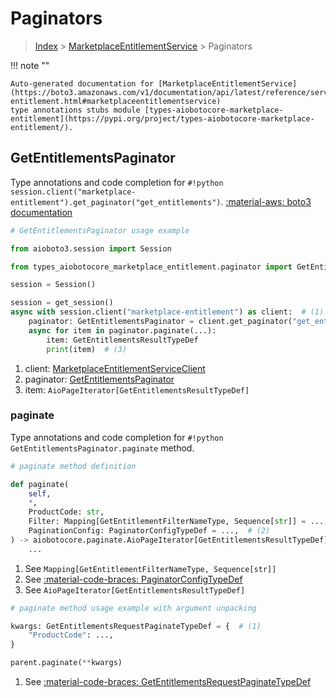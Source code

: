 # Paginators

> [Index](../README.md) > [MarketplaceEntitlementService](./README.md) > Paginators

!!! note ""

    Auto-generated documentation for [MarketplaceEntitlementService](https://boto3.amazonaws.com/v1/documentation/api/latest/reference/services/marketplace-entitlement.html#marketplaceentitlementservice)
    type annotations stubs module [types-aiobotocore-marketplace-entitlement](https://pypi.org/project/types-aiobotocore-marketplace-entitlement/).

## GetEntitlementsPaginator

Type annotations and code completion for `#!python session.client("marketplace-entitlement").get_paginator("get_entitlements")`.
[:material-aws: boto3 documentation](https://boto3.amazonaws.com/v1/documentation/api/latest/reference/services/marketplace-entitlement/paginator/GetEntitlements.html#MarketplaceEntitlementService.Paginator.GetEntitlements)

```python
# GetEntitlementsPaginator usage example

from aioboto3.session import Session

from types_aiobotocore_marketplace_entitlement.paginator import GetEntitlementsPaginator

session = Session()

session = get_session()
async with session.client("marketplace-entitlement") as client:  # (1)
    paginator: GetEntitlementsPaginator = client.get_paginator("get_entitlements")  # (2)
    async for item in paginator.paginate(...):
        item: GetEntitlementsResultTypeDef
        print(item)  # (3)
```

1. client: [MarketplaceEntitlementServiceClient](./client.md)
2. paginator: [GetEntitlementsPaginator](./paginators.md#getentitlementspaginator)
3. item: `AioPageIterator[GetEntitlementsResultTypeDef]`


### paginate

Type annotations and code completion for `#!python GetEntitlementsPaginator.paginate` method.

```python
# paginate method definition

def paginate(
    self,
    *,
    ProductCode: str,
    Filter: Mapping[GetEntitlementFilterNameType, Sequence[str]] = ...,  # (1)
    PaginationConfig: PaginatorConfigTypeDef = ...,  # (2)
) -> aiobotocore.paginate.AioPageIterator[GetEntitlementsResultTypeDef]:  # (3)
    ...
```

1. See `Mapping[GetEntitlementFilterNameType, Sequence[str]]`
2. See [:material-code-braces: PaginatorConfigTypeDef](./type_defs.md#paginatorconfigtypedef)
3. See `AioPageIterator[GetEntitlementsResultTypeDef]`


```python
# paginate method usage example with argument unpacking

kwargs: GetEntitlementsRequestPaginateTypeDef = {  # (1)
    "ProductCode": ...,
}

parent.paginate(**kwargs)
```

1. See [:material-code-braces: GetEntitlementsRequestPaginateTypeDef](./type_defs.md#getentitlementsrequestpaginatetypedef)
